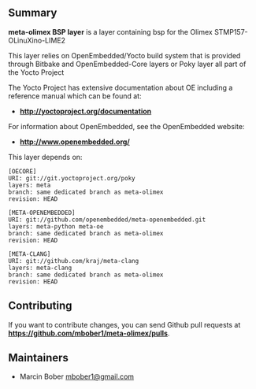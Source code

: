 ## Summary

**meta-olimex BSP layer** is a layer containing bsp for the Olimex STMP157-OLinuXino-LIME2

This layer relies on OpenEmbedded/Yocto build system that is provided through
Bitbake and OpenEmbedded-Core layers or Poky layer all part of the Yocto Project

The Yocto Project has extensive documentation about OE including a reference manual
which can be found at:

 * **http://yoctoproject.org/documentation**

For information about OpenEmbedded, see the OpenEmbedded website:

 * **http://www.openembedded.org/**

This layer depends on:

```
[OECORE]
URI: git://git.yoctoproject.org/poky
layers: meta
branch: same dedicated branch as meta-olimex
revision: HEAD
```

```
[META-OPENEMBEDDED]
URI: git://github.com/openembedded/meta-openembedded.git
layers: meta-python meta-oe
branch: same dedicated branch as meta-olimex
revision: HEAD
```

```
[META-CLANG]
URI: git://github.com/kraj/meta-clang
layers: meta-clang
branch: same dedicated branch as meta-olimex
revision: HEAD
```


## Contributing
If you want to contribute changes, you can send Github pull requests at
**https://github.com/mbober1/meta-olimex/pulls**.


## Maintainers
 - Marcin Bober <mbober1@gmail.com>

